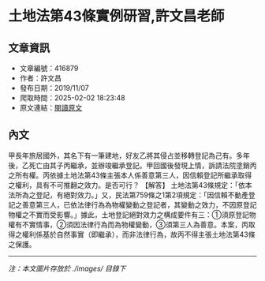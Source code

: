 # 土地法第43條實例研習,許文昌老師

## 文章資訊
- 文章編號：416879
- 作者：許文昌
- 發布日期：2019/11/07
- 爬取時間：2025-02-02 18:23:48
- 原文連結：[閱讀原文](https://real-estate.get.com.tw/Columns/detail.aspx?no=416879)

## 內文
甲長年旅居國外，其名下有一筆建地，好友乙將其侵占並移轉登記為己有。多年後，乙死亡由其子丙繼承，並辦竣繼承登記。甲回國後發現上情，訴請法院塗銷丙之所有權。丙依據土地法第43條主張本人係善意第三人，因信賴登記所繼承取得之權利，具有不可推翻之效力。是否可行？
【解答】
土地法第43條規定：「依本法所為之登記，有絕對效力。」又，民法第759條之1第2項規定：「因信賴不動產登記之善意第三人，已依法律行為為物權變動之登記者，其變動之效力，不因原登記物權之不實而受影響。」據此，土地登記絕對效力之構成要件有三：①須原登記物權有不實情事，②須因法律行為而為物權變動，③須第三人為善意。本案，丙取得之權利係基於自然事實（即繼承），而非法律行為，故丙不得主張土地法第43條之保護。

---
*注：本文圖片存放於 ./images/ 目錄下*
